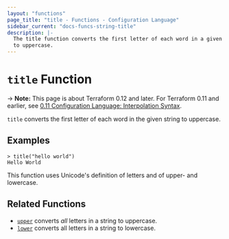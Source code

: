 ```yaml
---
layout: "functions"
page_title: "title - Functions - Configuration Language"
sidebar_current: "docs-funcs-string-title"
description: |-
  The title function converts the first letter of each word in a given string
  to uppercase.
---
```


# `title` Function

-> **Note:** This page is about Terraform 0.12 and later. For Terraform 0.11 and
earlier, see
[0.11 Configuration Language: Interpolation Syntax](../../configuration-0-11/interpolation.html).

`title` converts the first letter of each word in the given string to uppercase.

## Examples

```
> title("hello world")
Hello World
```

This function uses Unicode's definition of letters and of upper- and lowercase.

## Related Functions

* [`upper`](./upper.html) converts _all_ letters in a string to uppercase.
* [`lower`](./lower.html) converts all letters in a string to lowercase.
